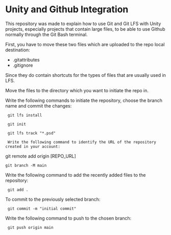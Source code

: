 # Unity and Github Integration

This repository was made to explain how to use Git and Git LFS with Unity projects, especially projects that contain large files, to be able to use Github normally through the Git Bash terminal.

First, you have to move these two files which are uploaded to the repo local destination:
- .gitattributes
- .gitignore

Since they do contain shortcuts for the types of files that are usually used in LFS.

Move the files to the directory which you want to initiate the repo in.

Write the following commands to initiate the repository, choose the branch name and commit the changes:

```
 git lfs install
 
 git init

 git lfs track "*.psd"
 
 Write the following command to identify the URL of the repository created in your account:
```
 git remote add origin [REPO_URL]
 ```
 git branch -M main
```

Write the following command to add the recently added files to the repository:
```
 git add .
 ```
 To commit to the previously selected branch:
 ```
  git commit -m "initial commit"
```
 
Write the following command to push to the chosen branch:
```
 git push origin main
 ```
 




